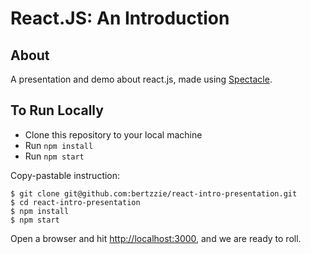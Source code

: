 # React.JS: An Introduction

## About

A presentation and demo about react.js, made using [Spectacle](https://github.com/FormidableLabs/spectacle).

## To Run Locally

* Clone this repository to your local machine
* Run `npm install`
* Run `npm start`

Copy-pastable instruction:

```
$ git clone git@github.com:bertzzie/react-intro-presentation.git
$ cd react-intro-presentation
$ npm install
$ npm start
```

Open a browser and hit [http://localhost:3000](http://localhost:3000), and we are ready to roll.
